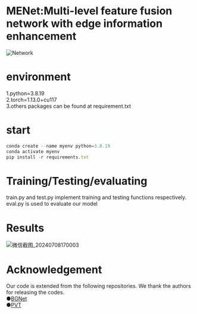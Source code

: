 # MENet:Multi-level feature fusion network with edge information enhancement
![Network](https://github.com/yang19950966666/MENet/assets/150333424/d6f082ca-82b3-44ad-8500-1b8ad3ec4549)

# environment
1.python=3.8.19 <br>
2.torch=1.13.0+cu117  <br>
3.others packages can be found at requirement.txt  <br>
# start
```javascript
conda create --name myenv python=3.8.19
conda activate myenv
pip install -r requirements.txt
```

#  Training/Testing/evaluating
train.py and test.py implement training and testing functions respectively.<br>
eval.py is used to evaluate our model
# Results
![微信截图_20240708170003](https://github.com/yang19950966666/MENet/assets/150333424/a967f727-f5af-4b60-b5a6-df0e21ae1cf2)

# Acknowledgement
Our code is extended from the following repositories. We thank the authors for releasing the codes.<br>
  ●[BGNet](https://github.com/thograce/BGNet)  
  ●[PVT](https://github.com/whai362/PVT)


